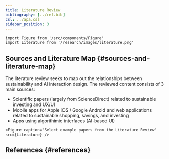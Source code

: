 ```yaml
---
title: Literature Review
bibliography: [../ref.bib]
csl: ../apa.csl
sidebar_position: 3
---
```


``` mdx-code-block
import Figure from '/src/components/Figure'
import Literature from '/research/images/literature.png'
```

## Sources and Literature Map {#sources-and-literature-map}

The literature review seeks to map out the relationships between sustainability and AI interaction design. The reviewed content consists of 3 main sources:

-   Scientific papers (largely from ScienceDirect) related to sustainable investing and UX/UI
-   Mobile apps for Apple iOS / Google Android and web applications related to sustainable shopping, savings, and investing
-   Apps using algorithimic interfaces (AI-based UI)

``` mdx-code-block
<Figure caption="Select example papers from the Literature Review" src={Literature} />
```

## References {#references}
